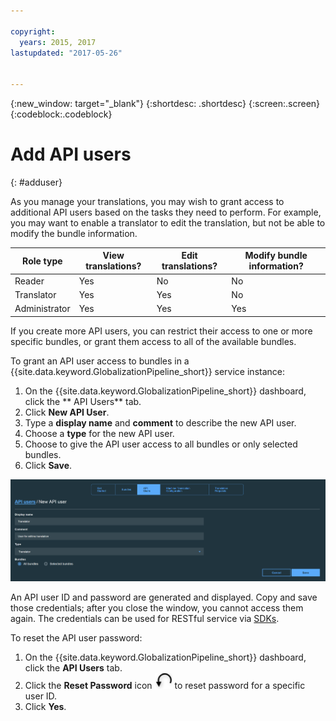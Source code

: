 ```yaml
---

copyright:
  years: 2015, 2017
lastupdated: "2017-05-26"


---
```


{:new_window: target="_blank"}
{:shortdesc: .shortdesc}
{:screen:.screen}
{:codeblock:.codeblock}

# Add API users
{: #adduser}

As you manage your translations, you may wish to grant access to additional API users based on the tasks they need to perform. For example, you may want to enable a translator to edit the translation, but not be able to modify the bundle information.

| Role type | View translations? | Edit translations? | Modify bundle information? |
|-----------|--------------------|--------------------|----------------------------|
| Reader | Yes | No | No |
| Translator | Yes | Yes | No |
| Administrator | Yes | Yes | Yes |

If you create more API users, you can restrict their access to one or more specific bundles, or grant them access to all of the available bundles.

To grant an API user access to bundles in a {{site.data.keyword.GlobalizationPipeline_short}} service instance:

1. On the {{site.data.keyword.GlobalizationPipeline_short}} dashboard, click the ** API Users** tab.
2. Click **New API User**.
3. Type a **display name** and **comment** to describe the new API user.
4. Choose a **type** for the new API user.
5. Choose to give the API user access to all bundles or only selected bundles.
6. Click **Save**.

![Complete the forum in order to create a new API user.](images/newUser.png)

An API user ID and password are generated and displayed. Copy and save those credentials; after you close the window, you cannot access them again. The credentials can be used for RESTful service via [SDKs](https://github.com/IBM-Bluemix/gp-common). 

To reset the API user password:

1. On the {{site.data.keyword.GlobalizationPipeline_short}} dashboard, click the **API Users** tab.
2. Click the **Reset Password** icon ![Select this icon to reset the API users password](images/resetPW.png) to reset password for a specific user ID. 
3. Click **Yes**. 
